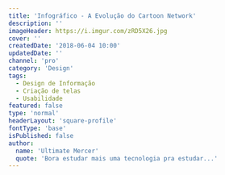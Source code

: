 ```yaml
---
title: 'Infográfico - A Evolução do Cartoon Network'
description: ''
imageHeader: https://i.imgur.com/zRD5X26.jpg
cover: ''
createdDate: '2018-06-04 10:00'
updatedDate: ''
channel: 'pro'
category: 'Design'
tags:
  - Design de Informação
  - Criação de telas
  - Usabilidade
featured: false
type: 'normal'
headerLayout: 'square-profile'
fontType: 'base'
isPublished: false
author:
  name: 'Ultimate Mercer'
  quote: 'Bora estudar mais uma tecnologia pra estudar...'
---
```

